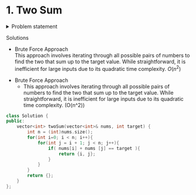 # 1. Two Sum

<details>
  <summary>Problem statement</summary>

<pre>
Given an array of integers nums and an integer target, return indices of the two numbers such that they add up to target.
You may assume that each input would have exactly one solution, and you may not use the same element twice.
You can return the answer in any order.

Example 1:
Input: nums = [2,7,11,15], target = 9
Output: [0,1]
Explanation: Because nums[0] + nums[1] == 9, we return [0, 1].

Example 2:
Input: nums = [3,2,4], target = 6
Output: [1,2]

Example 3:
Input: nums = [3,3], target = 6
Output: [0,1]
 

Constraints:
2 <= nums.length <= 104
-109 <= nums[i] <= 109
-109 <= target <= 109
Only one valid answer exists.
 

Follow-up: Can you come up with an algorithm that is less than O(n2) time complexity?
</pre>

</details>

Solutions

* Brute Force Approach  <br>
This approach involves iterating through all possible pairs of numbers to find the two that sum up to the target value. While straightforward, it is inefficient for large inputs due to its quadratic time complexity.
$O(n^2)$


- Brute Force Approach  <br>
  - This approach involves iterating through all possible pairs of numbers to find the two that sum up to the target value. While straightforward, it is inefficient for large inputs due to its quadratic time complexity.
\(O(n^2)\)  
  
```cpp
class Solution {
public:
    vector<int> twoSum(vector<int>& nums, int target) {
        int n = (int)nums.size();
        for(int i=0; i < n; i++){
            for(int j = i + 1; j < n; j++){
                if( nums[i] + nums [j] == target ){
                    return {i, j};
                }
            }
        }
        return {};
    }
};
```